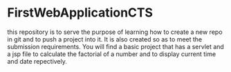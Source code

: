 # FirstWebApplicationCTS
this repository is to serve the purpose of learning how to create a new repo in git and to push a project into it.
It is also created so as to meet the submission requirements.
You will find a basic project that has a servlet and a jsp file to calculate the factorial of a number and to display current time and date repectively.
